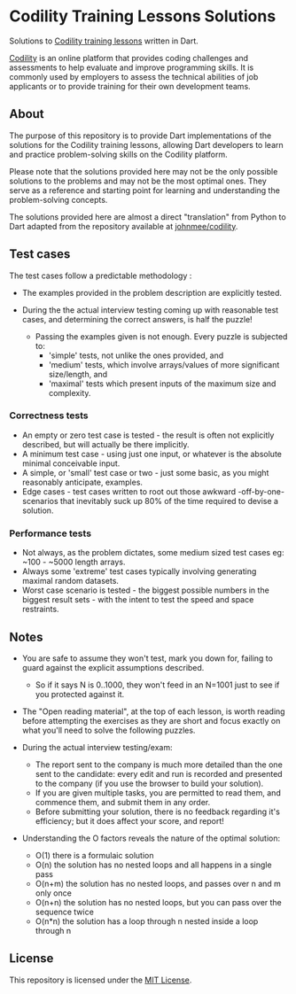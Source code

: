 # Codility Training Lessons Solutions

Solutions to [Codility training lessons](https://app.codility.com/programmers/lessons/) written in Dart.

[Codility](https://www.codility.com/) is an online platform that provides coding challenges and assessments to help evaluate and improve programming skills. It is commonly used by employers to assess the technical abilities of job applicants or to provide training for their own development teams.

## About

The purpose of this repository is to provide Dart implementations of the solutions for the Codility training lessons, allowing Dart developers to learn and practice problem-solving skills on the Codility platform.

Please note that the solutions provided here may not be the only possible solutions to the problems and may not be the most optimal ones. They serve as a reference and starting point for learning and understanding the problem-solving concepts.

The solutions provided here are almost a direct "translation" from Python to Dart adapted from the repository available at [johnmee/codility](https://github.com/johnmee/codility).

## Test cases

The test cases follow a predictable methodology :
* The examples provided in the problem description are explicitly tested.

* During the the actual interview testing coming up with reasonable test cases, and determining the correct answers, is half the puzzle!
  * Passing the examples given is not enough. Every puzzle is subjected to:
    * 'simple' tests, not unlike the ones provided, and
    * 'medium' tests, which involve arrays/values of more significant size/length, and
    * 'maximal' tests which present inputs of the maximum size and complexity.

### Correctness tests

* An empty or zero test case is tested - the result is often not explicitly described, but will actually be there implicitly.
* A minimum test case - using just one input, or whatever is the absolute minimal conceivable input.
* A simple, or 'small' test case or two - just some basic, as you might reasonably anticipate, examples.
* Edge cases - test cases written to root out those awkward -off-by-one- scenarios that inevitably suck up 80% of the time required to devise a solution.

### Performance tests

* Not always, as the problem dictates, some medium sized test cases eg: ~100 - ~5000 length arrays.
* Always some 'extreme' test cases typically involving generating maximal random datasets.
* Worst case scenario is tested - the biggest possible numbers in the biggest result sets - with the intent to test the speed and space restraints.

## Notes

* You are safe to assume they won't test, mark you down for, failing to guard against the explicit assumptions described. 
  * So if it says N is 0..1000, they won't feed in an N=1001 just to see if you protected against it.

* The "Open reading material", at the top of each lesson, is worth reading before attempting the exercises as they are short and focus exactly on what you'll need to solve the following puzzles.

* During the actual interview testing/exam:
  * The report sent to the company is much more detailed than the one sent to the candidate: every edit and run is recorded and presented to the company (if you use the browser to build your solution).
  * If you are given multiple tasks, you are permitted to read them, and commence them, and submit them in any order.
  * Before submitting your solution, there is no feedback regarding it's efficiency; but it does affect your score, and report!


* Understanding the O factors reveals the nature of the optimal solution:
  * O(1) there is a formulaic solution
  * O(n) the solution has no nested loops and all happens in a single pass
  * O(n+m) the solution has no nested loops, and passes over n and m only once
  * O(n+n) the solution has no nested loops, but you can pass over the sequence twice
  * O(n*n) the solution has a loop through n nested inside a loop through n

## License

This repository is licensed under the [MIT License](LICENSE).

